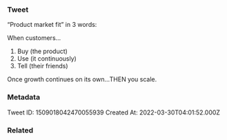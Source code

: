 ### Tweet
“Product market fit” in 3 words:

When customers…
1) Buy (the product)
2) Use (it continuously)
3) Tell (their friends)

Once growth continues on its own…THEN you scale.

### Metadata
Tweet ID: 1509018042470055939
Created At: 2022-03-30T04:01:52.000Z

### Related

